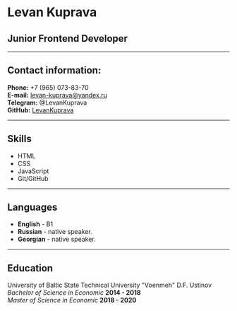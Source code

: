 # Levan Kuprava
## Junior Frontend Developer
---

## Contact information:

**Phone:** +7 (965) 073-83-70<br>
**E-mail:** levan-kuprava@yandex.ru<br>
**Telegram:** @LevanKuprava<br>
**GitHub:** [LevanKuprava](https://github.com/LevanKuprava)<br>

---
## Skills

* HTML
* CSS 
* JavaScript
* Git/GitHub

---
## Languages

* **English** - B1
* **Russian** - native speaker.
* **Georgian** - native speaker.

---
## Education
 University of Baltic State Technical University "Voenmeh" D.F. Ustinov 
   *Bachelor of Science in Economic* __2014 - 2018__<br>
   *Master of Science in Economic* __2018 - 2020__<br>

